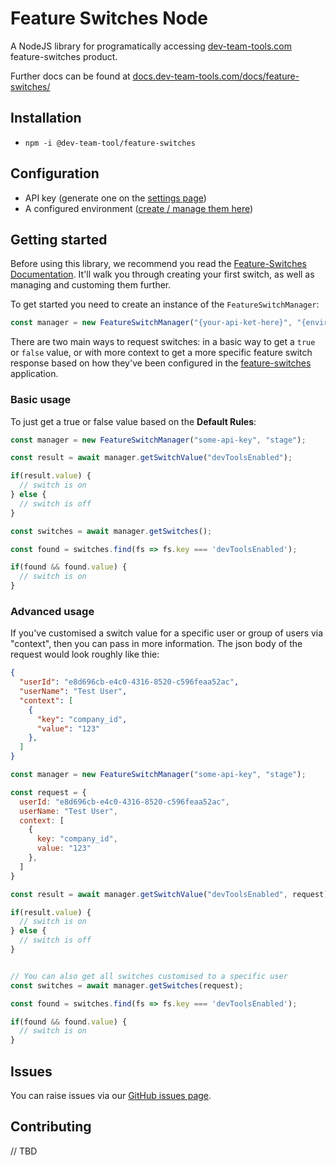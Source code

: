 # Feature Switches Node
A NodeJS library for programatically accessing [dev-team-tools.com](https://www.dev-team-tools.com) feature-switches product.

Further docs can be found at [docs.dev-team-tools.com/docs/feature-switches/](https://docs.dev-team-tools.com/docs/feature-switches/)

## Installation
- `npm -i @dev-team-tool/feature-switches`

## Configuration
- API key (generate one on the [settings page](https://dev-team-tools.com/users/settings))
- A configured environment ([create / manage them here](https://dev-team-tools.com/apps/environments))

## Getting started
Before using this library, we recommend you read the [Feature-Switches Documentation](https://docs.dev-team-tools.com/docs/feature-switches/). It'll walk you through creating your first switch, as well as managing and customing them further.

To get started you need to create an instance of the `FeatureSwitchManager`:

```JavaScript
const manager = new FeatureSwitchManager("{your-api-ket-here}", "{environment}");
````

There are two main ways to request switches: in a basic way to get a `true` or `false` value, or with more context to get a more specific feature switch response based on how they've been configured in the [feature-switches](https://dev-team-tools.com/apps/feature-switches/) application.

### Basic usage
To just get a true or false value based on the **Default Rules**:

```JavaScript
const manager = new FeatureSwitchManager("some-api-key", "stage");

const result = await manager.getSwitchValue("devToolsEnabled");

if(result.value) {
  // switch is on
} else {
  // switch is off
}

const switches = await manager.getSwitches();

const found = switches.find(fs => fs.key === 'devToolsEnabled');

if(found && found.value) {
  // switch is on
}

````

### Advanced usage
If you've customised a switch value for a specific user or group of users via "context", then you can pass in more information.
The json body of the request would look roughly like thie:
```json
{
  "userId": "e8d696cb-e4c0-4316-8520-c596feaa52ac",
  "userName": "Test User",
  "context": [
    {
      "key": "company_id",
      "value": "123"
    },
  ]
}
```

```JavaScript
const manager = new FeatureSwitchManager("some-api-key", "stage");

const request = {
  userId: "e8d696cb-e4c0-4316-8520-c596feaa52ac",
  userName: "Test User",
  context: [
    {
      key: "company_id",
      value: "123"
    },
  ]
}

const result = await manager.getSwitchValue("devToolsEnabled", request);

if(result.value) {
  // switch is on
} else {
  // switch is off
}


// You can also get all switches customised to a specific user
const switches = await manager.getSwitches(request);

const found = switches.find(fs => fs.key === 'devToolsEnabled');

if(found && found.value) {
  // switch is on
}

````


## Issues
You can raise issues via our [GitHub issues page](https://github.com/dev-team-tools/feature-switches-node/issues).

## Contributing
// TBD
